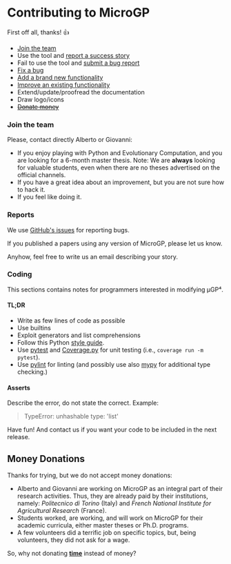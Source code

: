 Contributing to MicroGP
=======================

First off all, thanks! :+1:

* [Join the team](#join-the-team)
* Use the tool and [report a success story](#report)
* Fail to use the tool and [submit a bug report](#report)
* [Fix a bug](#coding)
* [Add a brand new functionality](#coding)
* [Improve an existing functionality](#coding)
* Extend/update/proofread the documentation
* Draw logo/icons
* [~~Donate money~~](#money-donations)

### Join the team

Please, contact directly Alberto or Giovanni:

* If you enjoy playing with Python and Evolutionary Computation, and you are looking for a 6-month master thesis. Note: We are **always** looking for valuable students, even when there are no theses advertised on the official channels.
* If you have a great idea about an improvement, but you are not sure how to hack it.
* If you feel like doing it.

### Reports

We use [GitHub's issues](https://github.com/squillero/microgp4/issues) for reporting bugs. 

If you published a papers using any version of MicroGP, please let us know.

Anyhow, feel free to write us an email describing your story. 

### Coding

This sections contains notes for programmers interested in modifying μGP⁴.

#### TL;DR

* Write as few lines of code as possible
* Use builtins
* Exploit generators and list comprehensions
* Follow this Python [style guide](https://github.com/squillero/style/blob/master/python.md).
* Use [pytest](https://docs.pytest.org/) and [Coverage.py](https://coverage.readthedocs.io/) for unit testing (i.e., `coverage run -m pytest`).
* Use [pylint](https://mypy-lang.org/) for linting (and possibly use also [mypy](https://mypy-lang.org/) for additional type checking.)

#### Asserts

Describe the error, do not state the correct. Example:

> TypeError: unhashable type: 'list'

Have fun! And contact us if you want your code to be included in the next release.

## Money Donations

Thanks for trying, but we do not accept money donations:

* Alberto and Giovanni are working on MicroGP as an integral part of their research activities. Thus, they are already paid by their institutions, namely: *Politecnico di Torino* (Italy) and *French National Institute for Agricultural Research* (France).
* Students worked, are working, and will work on MicroGP for their academic curricula, either master theses or Ph.D. programs.
* A few volunteers did a terrific job on specific topics, but, being volunteers, they did not ask for a wage.

So, why not donating [**time**](#join-the-team) instead of money?